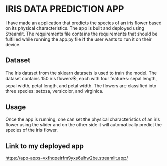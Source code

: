 # IRIS DATA PREDICTION APP 

I have made an application that predicts the species of an iris flower based on its physical characteristics. The app is built and deployed using Streamlit. The requirements file contains the requirements that should be fulfilled while running the app.py file if the user wants to run it on their device. 

## Dataset

The Iris dataset from the sklearn datasets is used to train the model. The dataset contains 150 iris flowers🏵️, each with four features: sepal length, sepal width, petal length, and petal width. The flowers are classified into three species: setosa, versicolor, and virginica.

## Usage

Once the app is running, one can set the physical characteristics of an iris flower using the slider and on the other side it will automatically predict the species of the iris flower.


## Link to my deployed app
https://app-apps-vxfhqpeirfm9yxs6uhw2be.streamlit.app/  
